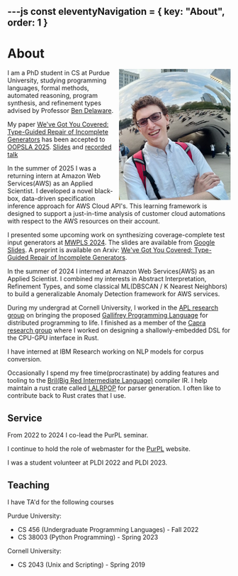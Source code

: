 ---js
const eleventyNavigation = {
 key: "About",
 order: 1
}
---

# About

<img src="../img/photo.jpeg" align="right" alt="drawing" width="50%"/>

I am a PhD student in CS at Purdue University, studying programming languages,
formal methods, automated reasoning, program synthesis, and refinement types
advised by Professor [Ben Delaware](https://www.cs.purdue.edu/homes/bendy/).

My paper [We've Got You Covered: Type-Guided
Repair of Incomplete Generators](papers/cobb.pdf) has been accepted to [OOPSLA
2025](https://2025.splashcon.org/track/OOPSLA?#event-overview).
[Slides](papers/OOPSLA_COBB_TALK.pdf) and
[recorded talk](https://youtu.be/j_nXuGhMFdo?t=10173)

In the summer of 2025 I was a returning intern at Amazon Web Services(AWS) as an Applied
Scientist. I developed a novel black-box, data-driven specification inference
approach for AWS Cloud API's. This learning framework is designed to support a just-in-time analysis of customer cloud
automations with respect to the AWS resources on their account.

I presented some upcoming work on synthesizing coverage-complete test input
generators at [MWPLS 2024](https://pl.cs.uchicago.edu/PLSummit/2024/). The
slides are available from
[Google Slides](https://docs.google.com/presentation/d/e/2PACX-1vRwFkr5lJ-eQdlhIbt5eFVJgRmeOvKtCs-v5-OFNea_SvWS-zoyHhkXllarlLqt-tZfcBrSuU5gWT2_/pub?start=false&loop=false&delayms=3000).
A preprint is available on Arxiv: [We've Got You Covered: Type-Guided
Repair of Incomplete Generators](https://arxiv.org/abs/2504.06421).

In the summer of 2024 I interned at Amazon Web Services(AWS) as an Applied
Scientist. I combined my interests in Abstract
Interpretation, Refinement Types, and some classical ML(DBSCAN / K Nearest
Neighbors) to build a generalizable Anomaly Detection framework for AWS
services.

During my undergrad at Cornell University, I worked in the
[APL research group](https://github.com/apl-cornell) on bringing the
proposed [Gallifrey Programming Language](https://www.cs.cornell.edu/andru/papers/gallifrey/snapl.pdf) for distributed programming to life. I
finished as a member of the
[Capra research group](https://capra.cs.cornell.edu/) where I worked on
designing a shallowly-embedded DSL for the CPU-GPU interface in Rust.

I have interned at IBM Research working on NLP models for corpus
conversion.

Occasionally I spend my free time(procrastinate) by adding features and tooling
to the
[Bril(Big Red Intermediate Language)](https://github.com/sampsyo/bril) compiler
IR. I help maintain a rust crate called
[LALRPOP](https://github.com/lalrpop/lalrpop) for parser generation. I
often like to contribute back to Rust crates that I use.

## Service

From 2022 to 2024 I co-lead the PurPL seminar.

I continue to hold the role of webmaster for the <a
href="https://purduepl.github.io/">PurPL</a> website.

I was a student volunteer at PLDI 2022 and PLDI 2023.

## Teaching

I have TA'd for the following courses

Purdue University:

- CS 456 (Undergraduate Programming Languages) - Fall 2022
- CS 38003 (Python Programming) - Spring 2023

Cornell University:

- CS 2043 (Unix and Scripting) - Spring 2019
